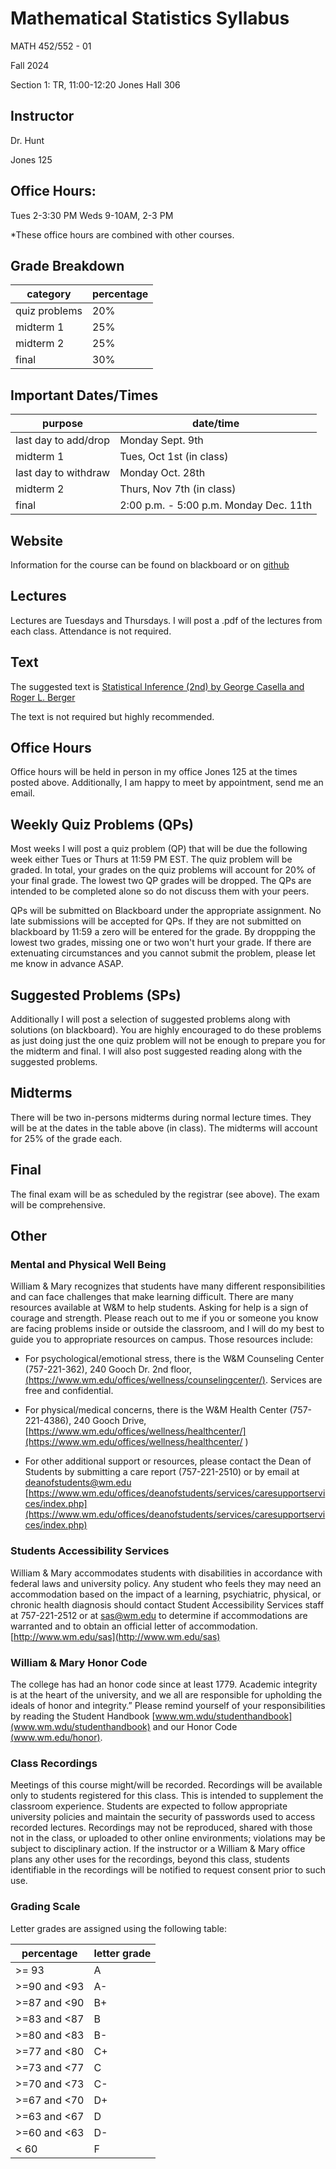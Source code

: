 # Mathematical Statistics Syllabus
MATH 452/552 - 01

Fall 2024

Section 1: TR, 11:00-12:20 Jones Hall 306

## Instructor
Dr. Hunt

Jones 125

## Office Hours:
Tues 2-3:30 PM
Weds 9-10AM, 2-3 PM

*These office hours are combined with other courses.

## Grade Breakdown

| category | percentage|
| - | - |
| quiz problems | 20% |
| midterm 1 | 25% |
| midterm 2 | 25% |
| final | 30% |

## Important Dates/Times

| purpose | date/time |
| - | - |
| last day to add/drop | Monday Sept. 9th |
| midterm 1 | Tues, Oct 1st (in class)  |
| last day to withdraw | Monday Oct. 28th  |
| midterm 2 | Thurs, Nov 7th (in class) |
| final | 2:00 p.m. - 5:00 p.m. Monday Dec. 11th |


## Website

Information for the course can be found on blackboard or on [github](https://gjhunt.github.io/452fall24)

## Lectures

Lectures are Tuesdays and Thursdays. I will post a .pdf of the lectures from each class. Attendance is not required. 

## Text

The suggested text is [Statistical Inference (2nd) by George Casella and Roger L. Berger](https://www.amazon.com/Statistical-Inference-George-Casella/dp/8131503941/ref=sr_1_4?crid=1RQSOYI6ICIYD&keywords=Statistical+Inference+by+Casella%2C+George%2C+Berger&qid=1643138086&s=books&sprefix=statistical+inference+by+casella%2C+george%2C+berger%2Cstripbooks%2C47&sr=1-4)
  
The text is not required but highly recommended. 

## Office Hours

Office hours will be held in person in my office Jones 125 at the times posted above. Additionally, I am happy to meet by appointment, send me an email.

## Weekly Quiz Problems (QPs)

Most weeks I will post a quiz problem (QP) that will be due the following week either Tues or Thurs at 11:59 PM EST. The quiz problem will be graded. In total, your grades on the quiz problems will account for 20% of your final grade. The lowest two QP grades will be dropped. The QPs are intended to be completed alone so do not discuss them with your peers. 

QPs will be submitted on Blackboard under the appropriate assignment. No late submissions will be accepted for QPs. If they are not submitted on blackboard by 11:59 a zero will be entered for the grade. By droppping the lowest two grades, missing one or two won't hurt your grade. If there are extenuating circumstances and you cannot submit the problem, please let me know in advance ASAP. 

## Suggested Problems (SPs)

Additionally I will post a selection of suggested problems along with solutions (on blackboard). You are highly encouraged to do these problems as just doing just the one quiz problem will not be enough to prepare you for the midterm and final. I will also post suggested reading along with the suggested problems. 

## Midterms

There will be two in-persons midterms during normal lecture times. They will be at the dates in the table above (in class). The midterms will account for 25% of the grade each. 

## Final

The final exam will be as scheduled by the registrar (see above). The exam will be comprehensive. 


## Other

### Mental and Physical Well Being

William & Mary recognizes that students have many different responsibilities and can face challenges that make learning difficult.  There are many resources available at W&M to help students. Asking for help is a sign of courage and strength.  Please reach out to me if you or someone you know are facing problems inside or outside the classroom, and I will do my best to guide you to appropriate resources on campus.   Those resources include: 

- For psychological/emotional stress, there is the W&M Counseling Center (757-221-362), 240 Gooch Dr. 2nd floor, [(https://www.wm.edu/offices/wellness/counselingcenter/)](https://www.wm.edu/offices/wellness/counselingcenter/). Services are free and confidential.  

- For physical/medical concerns, there is the W&M Health Center (757-221-4386), 240 Gooch Drive, [https://www.wm.edu/offices/wellness/healthcenter/](https://www.wm.edu/offices/wellness/healthcenter/  )

- For other additional support or resources, please contact the Dean of Students by submitting a care report (757-221-2510) or by email at deanofstudents@wm.edu [https://www.wm.edu/offices/deanofstudents/services/caresupportservices/index.php](https://www.wm.edu/offices/deanofstudents/services/caresupportservices/index.php)

### Students Accessibility Services

William &amp; Mary accommodates students with disabilities in accordance with federal laws
and university policy. Any student who feels they may need an accommodation based
on the impact of a learning, psychiatric, physical, or chronic health diagnosis should
contact Student Accessibility Services staff at 757-221-2512 or at sas@wm.edu to
determine if accommodations are warranted and to obtain an official letter of
accommodation. [http://www.wm.edu/sas](http://www.wm.edu/sas)


### William &amp; Mary Honor Code

The college has had an honor code since at least 1779. Academic integrity is at
the heart of the university, and we all are responsible for upholding the ideals of honor
and integrity.” Please remind yourself of your responsibilities by reading the Student
Handbook [www.wm.wdu/studenthandbook](www.wm.wdu/studenthandbook) and our Honor Code
[(www.wm.edu/honor)](www.wm.edu/honor).

### Class Recordings

Meetings of this course might/will be recorded. Recordings will be available only to students registered for this class. This is intended to supplement the classroom experience. Students are expected to follow appropriate university policies and maintain the security of passwords used to access recorded lectures. Recordings may not be reproduced, shared with those not in the class, or uploaded to other online environments; violations may be subject to disciplinary action. If the instructor or a William &amp; Mary office plans any other uses for the recordings, beyond this class, students identifiable in the
recordings will be notified to request consent prior to such use.

### Grading Scale
Letter grades are assigned using the following table:

percentage | letter grade |
--- | --- |
\>= 93| A|
\>=90 and \<93| A-|
\>=87 and \<90| B+|
\>=83 and \<87| B|
\>=80 and \<83| B-|
\>=77 and \<80| C+|
\>=73 and \<77| C|
\>=70 and \<73| C-|
\>=67 and \<70| D+|
\>=63 and \<67| D|
\>=60 and \<63| D-|
\< 60| F
